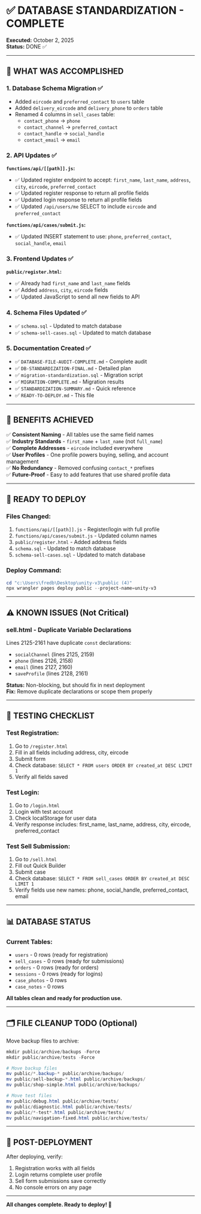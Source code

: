 # ✅ DATABASE STANDARDIZATION - COMPLETE

**Executed:** October 2, 2025  
**Status:** DONE ✅

---

## 🎯 WHAT WAS ACCOMPLISHED

### 1. Database Schema Migration ✅
- Added `eircode` and `preferred_contact` to `users` table
- Added `delivery_eircode` and `delivery_phone` to `orders` table
- Renamed 4 columns in `sell_cases` table:
  - `contact_phone` → `phone`
  - `contact_channel` → `preferred_contact`
  - `contact_handle` → `social_handle`
  - `contact_email` → `email`

### 2. API Updates ✅
**`functions/api/[[path]].js`:**
- ✅ Updated register endpoint to accept: `first_name`, `last_name`, `address`, `city`, `eircode`, `preferred_contact`
- ✅ Updated register response to return all profile fields
- ✅ Updated login response to return all profile fields
- ✅ Updated `/api/users/me` SELECT to include `eircode` and `preferred_contact`

**`functions/api/cases/submit.js`:**
- ✅ Updated INSERT statement to use: `phone`, `preferred_contact`, `social_handle`, `email`

### 3. Frontend Updates ✅
**`public/register.html`:**
- ✅ Already had `first_name` and `last_name` fields
- ✅ Added `address`, `city`, `eircode` fields
- ✅ Updated JavaScript to send all new fields to API

### 4. Schema Files Updated ✅
- ✅ `schema.sql` - Updated to match database
- ✅ `schema-sell-cases.sql` - Updated to match database

### 5. Documentation Created ✅
- ✅ `DATABASE-FILE-AUDIT-COMPLETE.md` - Complete audit
- ✅ `DB-STANDARDIZATION-FINAL.md` - Detailed plan
- ✅ `migration-standardization.sql` - Migration script
- ✅ `MIGRATION-COMPLETE.md` - Migration results
- ✅ `STANDARDIZATION-SUMMARY.md` - Quick reference
- ✅ `READY-TO-DEPLOY.md` - This file

---

## 🎉 BENEFITS ACHIEVED

✅ **Consistent Naming** - All tables use the same field names  
✅ **Industry Standards** - `first_name` + `last_name` (not `full_name`)  
✅ **Complete Addresses** - `eircode` included everywhere  
✅ **User Profiles** - One profile powers buying, selling, and account management  
✅ **No Redundancy** - Removed confusing `contact_*` prefixes  
✅ **Future-Proof** - Easy to add features that use shared profile data  

---

## 🚀 READY TO DEPLOY

### Files Changed:
1. `functions/api/[[path]].js` - Register/login with full profile
2. `functions/api/cases/submit.js` - Updated column names
3. `public/register.html` - Added address fields
4. `schema.sql` - Updated to match database
5. `schema-sell-cases.sql` - Updated to match database

### Deploy Command:
```powershell
cd "c:\Users\fredb\Desktop\unity-v3\public (4)"
npx wrangler pages deploy public --project-name=unity-v3
```

---

## ⚠️ KNOWN ISSUES (Not Critical)

### sell.html - Duplicate Variable Declarations
Lines 2125-2161 have duplicate `const` declarations:
- `socialChannel` (lines 2125, 2159)
- `phone` (lines 2126, 2158)
- `email` (lines 2127, 2160)
- `saveProfile` (lines 2128, 2161)

**Status:** Non-blocking, but should fix in next deployment  
**Fix:** Remove duplicate declarations or scope them properly

---

## 🧪 TESTING CHECKLIST

### Test Registration:
1. Go to `/register.html`
2. Fill in all fields including address, city, eircode
3. Submit form
4. Check database: `SELECT * FROM users ORDER BY created_at DESC LIMIT 1`
5. Verify all fields saved

### Test Login:
1. Go to `/login.html`
2. Login with test account
3. Check localStorage for user data
4. Verify response includes: first_name, last_name, address, city, eircode, preferred_contact

### Test Sell Submission:
1. Go to `/sell.html`
2. Fill out Quick Builder
3. Submit case
4. Check database: `SELECT * FROM sell_cases ORDER BY created_at DESC LIMIT 1`
5. Verify fields use new names: phone, social_handle, preferred_contact, email

---

## 📊 DATABASE STATUS

### Current Tables:
- `users` - 0 rows (ready for registration)
- `sell_cases` - 0 rows (ready for submissions)
- `orders` - 0 rows (ready for orders)
- `sessions` - 0 rows (ready for logins)
- `case_photos` - 0 rows
- `case_notes` - 0 rows

**All tables clean and ready for production use.**

---

## 🗂️ FILE CLEANUP TODO (Optional)

Move backup files to archive:
```powershell
mkdir public/archive/backups -Force
mkdir public/archive/tests -Force

# Move backup files
mv public/*.backup-* public/archive/backups/
mv public/sell-backup-*.html public/archive/backups/
mv public/shop-simple.html public/archive/backups/

# Move test files
mv public/debug.html public/archive/tests/
mv public/diagnostic.html public/archive/tests/
mv public/*-test*.html public/archive/tests/
mv public/navigation-fixed.html public/archive/tests/
```

---

## 📝 POST-DEPLOYMENT

After deploying, verify:
1. Registration works with all fields
2. Login returns complete user profile
3. Sell form submissions save correctly
4. No console errors on any page

---

**All changes complete. Ready to deploy! 🚀**

